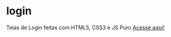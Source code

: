 # login
 Telas de Login feitas com HTML5, CSS3 e JS Puro
[Acesse aqui!](https://denilsonpereira.github.io/login/)
